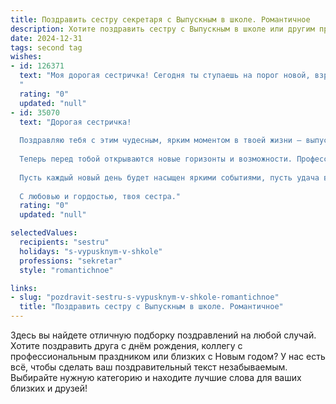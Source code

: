 ```yaml
---
title: Поздравить сестру секретаря с Выпускным в школе. Романтичное
description: Хотите поздравить сестру с Выпускным в школе или другим праздником? Наш ИИ создаст незабываемое поздравление, а вы обязательно выделитесь среди других.  
date: 2024-12-31
tags: second tag
wishes:
- id: 126371
  text: "Моя дорогая сестричка! Сегодня ты ступаешь на порог новой, взрослой жизни, оставляя позади школьные годы, полные задора и мечтаний.  Твой выбор профессии секретаря — это начало пути, где тебя ждут важные встречи, интересные люди и  возможность влиять на мир,  буквально организовывая его красоту и порядок. Пусть каждое твое дело будет исполнено грацией и лёгкостью, а каждый день будет полон радости и любви.  Пусть твоя жизнь будет такой же прекрасной и  яркой, как твои мечты.  Я бесконечно люблю тебя и горжусь тобой! С выпускным!
  "
  rating: "0"
  updated: "null"
- id: 35070
  text: "Дорогая сестричка!
  
  Поздравляю тебя с этим чудесным, ярким моментом в твоей жизни — выпускным из школы! Время, проведённое за учебниками и с друзьями, стало фундаментом для твоего будущего. Ты очень быстро выросла, и я горжусь тем, какой умной и красивой ты стала.
  
  Теперь перед тобой открываются новые горизонты и возможности. Профессия секретаря — это не только путь к успешной карьере, но и возможность стать частью большой команды, где твоя забота, организация и талант будут неоценимы.
  
  Пусть каждый новый день будет насыщен яркими событиями, пусть удача всегда сопровождает тебя, а сердце наполняется любовью и надеждой. Верь в себя, как верю в тебя я, и тогда мир станет ещё более удивительным и полным вдохновения.
  
  С любовью и гордостью, твоя сестра."
  rating: "0"
  updated: "null"

selectedValues:
  recipients: "sestru"
  holidays: "s-vypusknym-v-shkole"
  professions: "sekretar"
  style: "romantichnoe"

links:
- slug: "pozdravit-sestru-s-vypusknym-v-shkole-romantichnoe"
  title: "Поздравить сестру с Выпускным в школе. Романтичное"
---
```


Здесь вы найдете отличную подборку поздравлений на любой случай.
Хотите поздравить друга с днём рождения, коллегу с профессиональным праздником или близких с Новым годом? У нас есть всё, чтобы сделать ваш поздравительный текст незабываемым. Выбирайте нужную категорию и находите лучшие слова для ваших близких и друзей!
